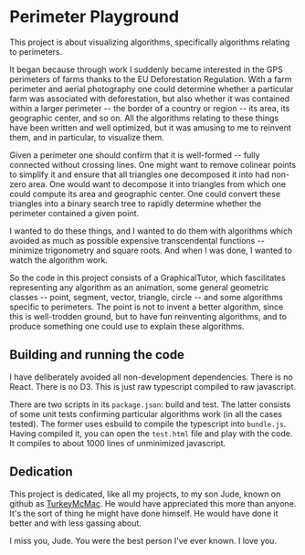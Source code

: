 # Perimeter Playground

This project is about visualizing algorithms, specifically algorithms relating to perimeters.

It began because through work I suddenly became interested in the GPS perimeters of farms thanks to the EU Deforestation
Regulation. With a farm perimeter and aerial photography one could determine whether a particular farm was associated with
deforestation, but also whether it was contained within a larger perimeter -- the border of a country or region -- its
area, its geographic center, and so on. All the algorithms relating to these things have been written and well optimized,
but it was amusing to me to reinvent them, and in particular, to visualize them.

Given a perimeter one should confirm that it is well-formed -- fully connected without crossing lines. One might want to
remove colinear points to simplify it and ensure that all triangles one decomposed it into had non-zero area. One would want
to decompose it into triangles from which one could compute its area and geographic center. One could convert these triangles
into a binary search tree to rapidly determine whether the perimeter contained a given point.

I wanted to do these things, and I wanted to do them with algorithms which avoided as much as possible expensive transcendental
functions -- minimize trigonometry and square roots. And when I was done, I wanted to watch the algorithm work.

So the code in this project consists of a GraphicalTutor, which fascilitates representing any algorithm as an animation, some
general geometric classes -- point, segment, vector, triangle, circle -- and some algorithms specific to perimeters. The point
is not to invent a better algorithm, since this is well-trodden ground, but to have fun reinventing algorithms, and to produce
something one could use to explain these algorithms.

## Building and running the code

I have deliberately avoided all non-development dependencies. There is no React. There is no D3. This is just raw typescript
compiled to raw javascript.

There are two scripts in its `package.json`: build and test. The latter consists of some unit tests confirming particular
algorithms work (in all the cases tested). The former uses esbuild to compile the typescript into `bundle.js`. Having compiled
it, you can open the `test.html` file and play with the code. It compiles to about 1000 lines of unminimized javascript.

## Dedication

This project is dedicated, like all my projects, to my son Jude, known on github as [TurkeyMcMac]( https://github.com/TurkeyMcMac). He would have appreciated this
more than anyone. It's the sort of thing he might have done himself. He would have done it better and with less gassing about.

I miss you, Jude. You were the best person I've ever known. I love you.
